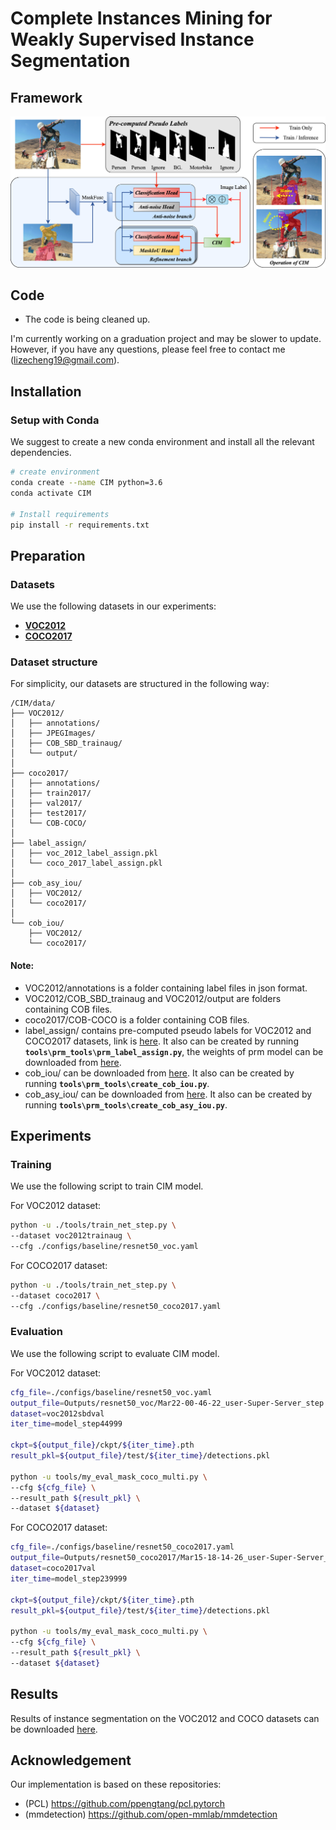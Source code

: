 # Complete Instances Mining for Weakly Supervised Instance Segmentation

## Framework

![CIM](docs/pipeline.png) 

## Code
- The code is being cleaned up.

I'm currently working on a graduation project and may be slower to update.
However, if you have any questions, please feel free to contact me (lizecheng19@gmail.com). 

## Installation
### Setup with Conda
We suggest to create a new conda environment and install all the relevant dependencies. 

```bash
# create environment
conda create --name CIM python=3.6
conda activate CIM

# Install requirements
pip install -r requirements.txt
```

## Preparation
### Datasets
We use the following datasets in our experiments:
- [**VOC2012**](http://host.robots.ox.ac.uk/pascal/VOC/voc2012/)
- [**COCO2017**](https://cocodataset.org/#home)

### Dataset structure
For simplicity, our datasets are structured in the following way:
```
/CIM/data/
├── VOC2012/
│   ├── annotations/
│   ├── JPEGImages/
│   ├── COB_SBD_trainaug/
│   └── output/
│
├── coco2017/
│   ├── annotations/
│   ├── train2017/
│   ├── val2017/
│   ├── test2017/
│   └── COB-COCO/
│
├── label_assign/
│   ├── voc_2012_label_assign.pkl
│   └── coco_2017_label_assign.pkl
│
├── cob_asy_iou/
│   ├── VOC2012/
│   └── coco2017/
│
└── cob_iou/
    ├── VOC2012/
    └── coco2017/

```

#### Note: 
- VOC2012/annotations is a folder containing label files in json format.
- VOC2012/COB_SBD_trainaug and VOC2012/output are folders containing COB files.
- coco2017/COB-COCO is a folder containing COB files.
- label_assign/ contains pre-computed pseudo labels for VOC2012 and COCO2017 datasets, link is [here](https://drive.google.com/drive/folders/1j44PAimT7v4RkkOlKbbqcCLAiNf9sXjN?usp=sharing). It also can be created by running **`tools\prm_tools\prm_label_assign.py`**, the weights of prm model can be downloaded from [here](https://drive.google.com/drive/folders/1kzFsaPlbYK0OY31a7vqsRLDaJQ2BbAs0?usp=sharing).
- cob_iou/ can be downloaded from [here](https://drive.google.com/drive/folders/1BwS_FaM9OOWzpjAR5Tul2gLgFbv0iN9X?usp=sharing). It also can be created by running **`tools\prm_tools\create_cob_iou.py`**.
- cob_asy_iou/ can be downloaded from [here](https://drive.google.com/drive/folders/1PZfP9Wz0uL33wMcY6wX--C6Wb_cH1ZHT?usp=sharing). It also can be created by running **`tools\prm_tools\create_cob_asy_iou.py`**.

## Experiments
### Training
We use the following script to train CIM model.

For VOC2012 dataset: 
```bash
python -u ./tools/train_net_step.py \
--dataset voc2012trainaug \
--cfg ./configs/baseline/resnet50_voc.yaml
```

For COCO2017 dataset:
```bash
python -u ./tools/train_net_step.py \
--dataset coco2017 \
--cfg ./configs/baseline/resnet50_coco2017.yaml
```

### Evaluation

We use the following script to evaluate CIM model.

For VOC2012 dataset: 
```bash
cfg_file=./configs/baseline/resnet50_voc.yaml
output_file=Outputs/resnet50_voc/Mar22-00-46-22_user-Super-Server_step
dataset=voc2012sbdval
iter_time=model_step44999

ckpt=${output_file}/ckpt/${iter_time}.pth
result_pkl=${output_file}/test/${iter_time}/detections.pkl

python -u tools/my_eval_mask_coco_multi.py \
--cfg ${cfg_file} \
--result_path ${result_pkl} \
--dataset ${dataset}
```

For COCO2017 dataset: 
```bash
cfg_file=./configs/baseline/resnet50_coco2017.yaml
output_file=Outputs/resnet50_coco2017/Mar15-18-14-26_user-Super-Server_step
dataset=coco2017val
iter_time=model_step239999

ckpt=${output_file}/ckpt/${iter_time}.pth
result_pkl=${output_file}/test/${iter_time}/detections.pkl

python -u tools/my_eval_mask_coco_multi.py \
--cfg ${cfg_file} \
--result_path ${result_pkl} \
--dataset ${dataset}
```

## Results
Results of instance segmentation on the VOC2012 and COCO datasets can be downloaded [here](https://drive.google.com/file/d/14TuME6jLEMdlD6HUMSLHDv09oMwE0K_3/view?usp=share_link).

## Acknowledgement
Our implementation is based on these repositories:
- (PCL) https://github.com/ppengtang/pcl.pytorch
- (mmdetection) https://github.com/open-mmlab/mmdetection
